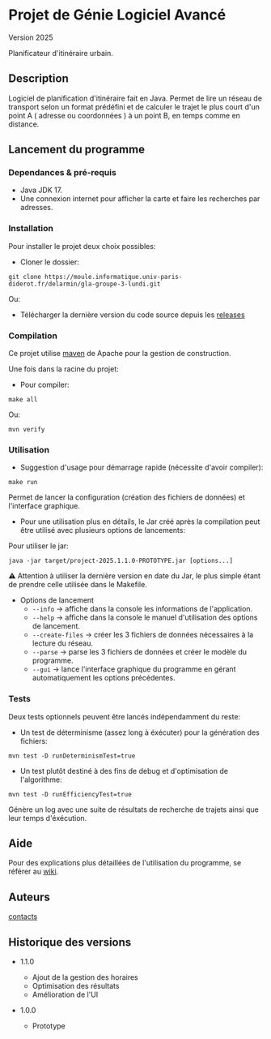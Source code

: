# Projet de Génie Logiciel Avancé

Version 2025

Planificateur d'itinéraire urbain.  

## Description

Logiciel de planification d'itinéraire fait en Java. Permet de lire un réseau de transport selon un format prédéfini et de calculer le trajet le plus court d'un point A ( adresse ou coordonnées ) à un point B, en temps comme en distance.

## Lancement du programme

### Dependances & pré-requis

* Java JDK 17. 
* Une connexion internet pour afficher la carte et faire les recherches par adresses.  

### Installation

Pour installer le projet deux choix possibles:  

* Cloner le dossier:
```
git clone https://moule.informatique.univ-paris-diderot.fr/delarmin/gla-groupe-3-lundi.git
```

Ou:  

* Télécharger la dernière version du code source depuis les [releases](https://moule.informatique.univ-paris-diderot.fr/delarmin/gla-groupe-3-lundi/-/releases)

### Compilation

Ce projet utilise [maven](https://maven.apache.org/) de Apache pour la gestion de construction.

Une fois dans la racine du projet:  

* Pour compiler:
```
make all
```
Ou:  
```
mvn verify
```

### Utilisation

* Suggestion d'usage pour démarrage rapide (nécessite d'avoir compiler):

```
make run
```
Permet de lancer la configuration (création des fichiers de données) et l'interface graphique.  

* Pour une utilisation plus en détails, le Jar créé après la compilation peut être utilisé avec plusieurs options de lancements:

Pour utiliser le jar:  
```
java -jar target/project-2025.1.1.0-PROTOTYPE.jar [options...]
```

:warning: Attention à utiliser la dernière version en date du Jar, le plus simple étant de prendre celle utilisée dans le Makefile.

* Options de lancement
    * `--info` -> affiche dans la console les informations de l'application.
    * `--help` -> affiche dans la console le manuel d'utilisation des options de lancement.
    * `--create-files` -> créer les 3 fichiers de données nécessaires à la lecture du réseau.  
    * `--parse` -> parse les 3 fichiers de données et créer le modèle du programme.
    * `--gui` -> lance l'interface graphique du programme en gérant automatiquement les options précédentes.

### Tests

Deux tests optionnels peuvent être lancés indépendamment du reste:

* Un test de déterminisme (assez long à éxécuter) pour la génération des fichiers:
```
mvn test -D runDeterminismTest=true
```

* Un test plutôt destiné à des fins de debug et d'optimisation de l'algorithme:
```
mvn test -D runEfficiencyTest=true
```
Génère un log avec une suite de résultats de recherche de trajets ainsi que leur temps d'éxécution.

## Aide

Pour des explications plus détaillées de l'utilisation du programme, se référer au [wiki](https://moule.informatique.univ-paris-diderot.fr/delarmin/gla-groupe-3-lundi/-/wikis/home). 

## Auteurs

[contacts](contacts.md)


## Historique des versions

* 1.1.0
    * Ajout de la gestion des horaires
    * Optimisation des résultats
    * Amélioration de l'UI

* 1.0.0
    * Prototype

